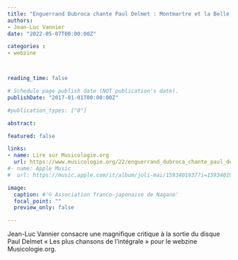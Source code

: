```yaml
---
title: "Enguerrand Dubroca chante Paul Delmet : Montmartre et la Belle Époque comme si vous y étiez !"
authors:
- Jean-Luc Vannier
date: "2022-05-07T00:00:00Z"

categories : 
- webzine



reading_time: false

# Schedule page publish date (NOT publication's date).
publishDate: "2017-01-01T00:00:00Z"

#publication_types: ["0"]

abstract: 

featured: false

links:
- name: Lire sur Musicologie.org
  url: https://www.musicologie.org/22/enguerrand_dubroca_chante_paul_delmet.html
#- name: Apple Music
#  url: https://music.apple.com/it/album/joli-mai/1593401937?i=1593401938&l=en

image:
  caption: #'© Association franco-japonaise de Nagano'
  focal_point: ""
  preview_only: false

---
```

Jean-Luc Vannier consacre une magnifique critique à la sortie du disque Paul Delmet « Les plus chansons de l’intégrale » pour le webzine Musicologie.org. 